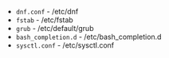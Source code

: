 * `dnf.conf`          - /etc/dnf
* `fstab`             - /etc/fstab
* `grub`              - /etc/default/grub
* `bash_completion.d` - /etc/bash_completion.d
* `sysctl.conf`       - /etc/sysctl.conf
